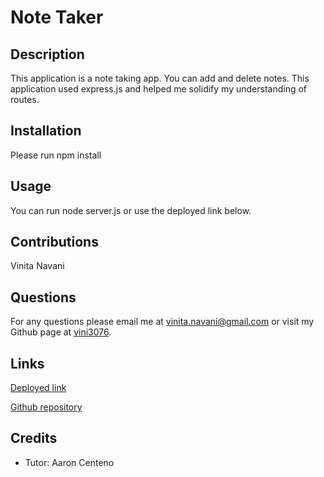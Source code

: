 # Note Taker

## Description
This application is a note taking app. You can add and delete notes. This application used express.js and helped me solidify my understanding of routes.

## Installation
Please run npm install

## Usage
You can run node server.js or use the deployed link below.

## Contributions
Vinita Navani
  
## Questions
For any questions please email me at vinita.navani@gmail.com or visit my Github page at [vini3076](https://github.com/vini3076).

## Links

[Deployed link](https://note-taker-vn-6ebf1fab3cae.herokuapp.com/notes)
 
[Github repository](https://github.com/vini3076/Note-Taker)


## Credits
 - Tutor: Aaron Centeno

